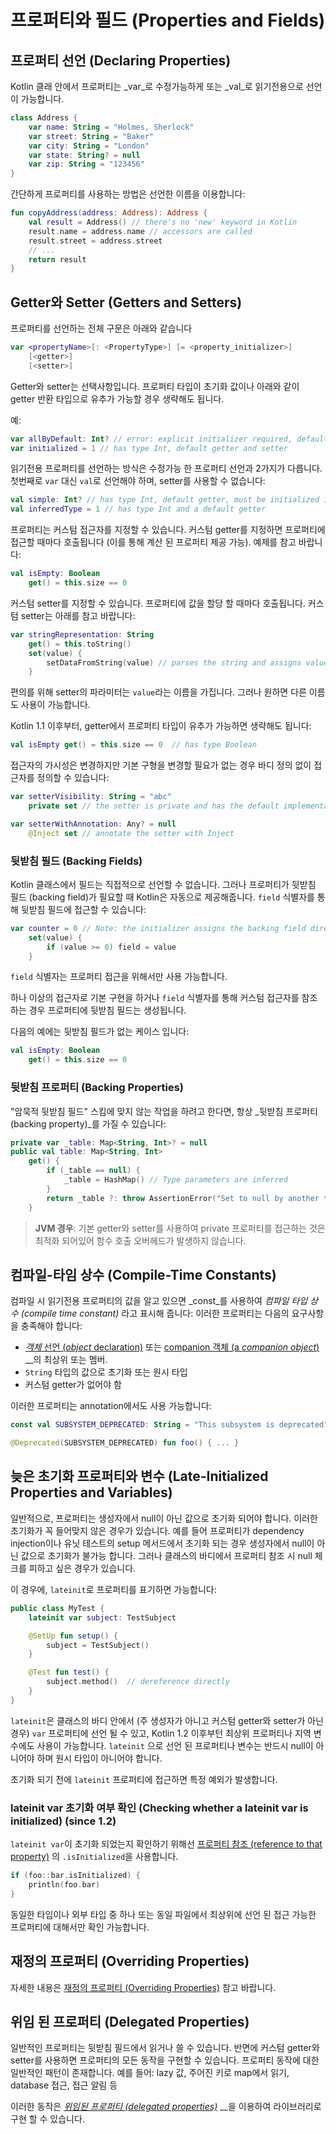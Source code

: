 # 프로퍼티와 필드 \(Properties and Fields\)

## 프로퍼티 선언 \(Declaring Properties\)

Kotlin 클래 안에서 프로퍼티는 _var_로 수정가능하게 또는 _val_로 읽기전용으로 선언이 가능합니다.

```kotlin
class Address {
    var name: String = "Holmes, Sherlock"
    var street: String = "Baker"
    var city: String = "London"
    var state: String? = null
    var zip: String = "123456"
}
```

간단하게 프로퍼티를 사용하는 방법은 선언한 이름을 이용합니다:

```kotlin
fun copyAddress(address: Address): Address {
    val result = Address() // there's no 'new' keyword in Kotlin
    result.name = address.name // accessors are called
    result.street = address.street
    // ...
    return result
}
```

## Getter와 Setter \(Getters and Setters\)

프로퍼티를 선언하는 전체 구문은 아래와 같습니다

```kotlin
var <propertyName>[: <PropertyType>] [= <property_initializer>]
    [<getter>]
    [<setter>]
```

Getter와 setter는 선택사항입니다. 프로퍼티 타입이 초기화 값이나 아래와 같이 getter 반환 타입으로 유추가 가능할 경우 생략해도 됩니다.

예:

```kotlin
var allByDefault: Int? // error: explicit initializer required, default getter and setter implied
var initialized = 1 // has type Int, default getter and setter
```

읽기전용 프로퍼티를 선언하는 방식은 수정가능 한 프로퍼티 선언과 2가지가 다릅니다. 첫번째로 `var` 대신 `val`로 선언해야 하며, setter를 사용할 수 없습니다:

```kotlin
val simple: Int? // has type Int, default getter, must be initialized in constructor
val inferredType = 1 // has type Int and a default getter
```

프로퍼티는 커스텀 접근자를 지정할 수 있습니다. 커스텀 getter를 지정하면 프로퍼티에 접근할 때마다 호출됩니다 \(이를 통해 계산 된 프로퍼티 제공 가능\). 예제를 참고 바랍니다:

```kotlin
val isEmpty: Boolean
    get() = this.size == 0
```

커스텀 setter를 지정할 수 있습니다. 프로퍼티에 값을 할당 할 때마다 호출됩니다. 커스텀 setter는 아래를 참고 바랍니다:

```kotlin
var stringRepresentation: String
    get() = this.toString()
    set(value) {
        setDataFromString(value) // parses the string and assigns values to other properties
    }
```

편의를 위해 setter의 파라미터는 `value`라는 이름을 가집니다. 그러나 원하면 다른 이름도 사용이 가능합니다.

Kotlin 1.1 이후부터, getter에서 프로퍼티 타입이 유추가 가능하면 생략해도 됩니다:

```kotlin
val isEmpty get() = this.size == 0  // has type Boolean
```

접근자의 가시성은 변경하지만 기본 구형을 변경할 필요가 없는 경우 바디 정의 없이 접근자를 정의할 수 있습니다:

```kotlin
var setterVisibility: String = "abc"
    private set // the setter is private and has the default implementation

var setterWithAnnotation: Any? = null
    @Inject set // annotate the setter with Inject
```

### 뒷받침 필드 \(Backing Fields\)

Kotlin 클래스에서 필드는 직접적으로 선언할 수 없습니다. 그러나 프로퍼티가 뒷받침 필드 \(backing field\)가 필요할 때 Kotlin은 자동으로 제공해줍니다. `field` 식별자를 통해 뒷받침 필드에 접근할 수 있습니다:

```kotlin
var counter = 0 // Note: the initializer assigns the backing field directly
    set(value) {
        if (value >= 0) field = value
    }
```

`field` 식별자는 프로퍼티 접근을 위해서만 사용 가능합니다.

하나 이상의 접근자로 기본 구현을 하거나 `field` 식별자를 통해 커스텀 접근자를 참조하는 경우 프로퍼티에 뒷받침 필드는 생성됩니다.

다음의 예에는 뒷받침 필드가 없는 케이스 입니다:

```kotlin
val isEmpty: Boolean
    get() = this.size == 0
```

### 뒷받침 프로퍼티 \(Backing Properties\)

"암묵적 뒷받침 필드" 스킴에 맞지 않는 작업을 하려고 한다면, 항상 _뒷받침 프로퍼티 \(backing property\)_를 가질 수 있습니다:

```kotlin
private var _table: Map<String, Int>? = null
public val table: Map<String, Int>
    get() {
        if (_table == null) {
            _table = HashMap() // Type parameters are inferred
        }
        return _table ?: throw AssertionError("Set to null by another thread")
    }
```

> **JVM 경우**: 기본 getter와 setter를 사용하여 private 프로퍼티를 접근하는 것은 최적화 되어있어 함수 호출 오버헤드가 발생하지 않습니다.

## 컴파일-타임 상수 \(Compile-Time Constants\)

컴파일 시 읽기전용 프로퍼티의 값을 알고 있으면 _const_를 사용하여 _컴파일 타입 상수 \(compile time constant\)_ 라고 표시해 줍니다: 이러한 프로퍼티는 다음의 요구사항을 충족해야 합니다:

* [_객체_ 선언 \(_object_ declaration\)](object-expressions-and-declarations.md#object-declarations) 또는 [companion 객체 \(a _companion object_\)](object-expressions-and-declarations.md#companion-objects) __의 최상위 또는 멤버.
* `String` 타입의 값으로 초기화 또는 원시 타입
* 커스텀 getter가 없어야 함

이러한 프로퍼티는 annotation에서도 사용 가능합니다:

```kotlin
const val SUBSYSTEM_DEPRECATED: String = "This subsystem is deprecated"

@Deprecated(SUBSYSTEM_DEPRECATED) fun foo() { ... }
```

## 늦은 초기화 프로퍼티와 변수 \(Late-Initialized Properties and Variables\)

일반적으로, 프로퍼티는 생성자에서 null이 아닌 값으로 초기화 되어야 합니다. 이러한 초기화가 꼭 들어맞지 않은 경우가 있습니다. 예를 들어 프로퍼티가 dependency injection이나 유닛 테스트의 setup 메서드에서 초기화 되는 경우 생성자에서 null이 아닌 값으로 초기화가 불가능 합니다. 그러나 클래스의 바디에서 프로퍼티 참조 시 null 체크를 피하고 싶은 경우가 있습니다.

이 경우에, `lateinit`로 프로퍼티를 표기하면 가능합니다:

```kotlin
public class MyTest {
    lateinit var subject: TestSubject

    @SetUp fun setup() {
        subject = TestSubject()
    }

    @Test fun test() {
        subject.method()  // dereference directly
    }
}
```

`lateinit`은 클래스의 바디 안에서 \(주 생성자가 아니고 커스텀 getter와 setter가 아닌 경우\) `var` 프로퍼티에 선언 될 수 있고, Kotlin 1.2 이후부턴 최상위 프로퍼티나 지역 변수에도 사용이 가능합니다. `lateinit` 으로 선언 된 프로퍼티나 변수는 반드시 null이 아니어야 하며 원시 타입이 아니어야 합니다.

초기화 되기 전에 `lateinit` 프로퍼티에 접근하면 특정 예외가 발생합니다.

### lateinit var 초기화 여부 확인 \(Checking whether a lateinit var is initialized\) \(since 1.2\)

`lateinit var`이 초기화 되었는지 확인하기 위해선 [프로퍼티 참조 \(reference to that property\)](https://kotlinlang.org/docs/reference/reflection.html#property-references) 의 `.isInitialized`을 사용합니다.

```kotlin
if (foo::bar.isInitialized) {
    println(foo.bar)
}
```

동일한 타입이나 외부 타입 중 하나 또는 동일 파일에서 최상위에 선언 된 접근 가능한 프로퍼티에 대해서만 확인 가능합니다.

## 재정의 프로퍼티 \(Overriding Properties\)

자세한 내용은 [재정의 프로퍼티 \(Overriding Properties\)](class-classes-and-inheritance.md#overriding-properties) 참고 바랍니다.

## 위임 된 프로퍼티 \(Delegated Properties\)

일반적인 프로퍼티는 뒷받침 필드에서 읽거나 쓸 수 있습니다. 반면에 커스텀 getter와 setter를 사용하면 프로퍼티의 모든 동작을 구현할 수 있습니다. 프로퍼티 동작에 대한 일반적인 패턴이 존재합니다. 예를 들어: lazy 값, 주어진 키로 map에서 읽기, database 접근, 접근 알림 등

이러한 동작은 [_위임된 프로퍼티 \(delegated properties\)_](delegated-properties.md) __을 이용하여 라이브러리로 구현 할 수 있습니다.

